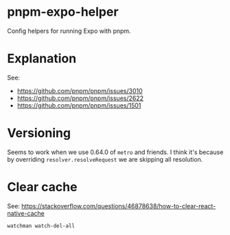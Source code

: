 # pnpm-expo-helper

Config helpers for running Expo with pnpm.

# Explanation

See:

- https://github.com/pnpm/pnpm/issues/3010
- https://github.com/pnpm/pnpm/issues/2622
- https://github.com/pnpm/pnpm/issues/1501

# Versioning

Seems to work when we use 0.64.0 of `metro` and friends. I think it's because by overriding `resolver.resolveRequest` we are skipping all resolution.

# Clear cache

See: https://stackoverflow.com/questions/46878638/how-to-clear-react-native-cache

`watchman watch-del-all`
